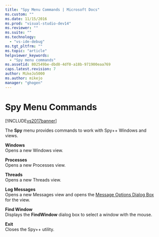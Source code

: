 ```yaml
---
title: "Spy Menu Commands | Microsoft Docs"
ms.custom: ""
ms.date: 11/15/2016
ms.prod: "visual-studio-dev14"
ms.reviewer: ""
ms.suite: ""
ms.technology: 
  - "vs-ide-debug"
ms.tgt_pltfrm: ""
ms.topic: "article"
helpviewer_keywords: 
  - "Spy menu commands"
ms.assetid: 802549be-dbd8-4df0-a18b-971900eaa769
caps.latest.revision: 7
author: MikeJo5000
ms.author: mikejo
manager: "ghogen"
---
```

# Spy Menu Commands
[!INCLUDE[vs2017banner](../includes/vs2017banner.md)]

The **Spy** menu provides commands to work with Spy++ Windows and views.  
  
 **Windows**  
 Opens a new Windows view.  
  
 **Processes**  
 Opens a new Processes view.  
  
 **Threads**  
 Opens a new Threads view.  
  
 **Log Messages**  
 Opens a new Messages view and opens the [Message Options Dialog Box](../debugger/message-options-dialog-box.md) for the view.  
  
 **Find Window**  
 Displays the **FindWindow** dialog box to select a window with the mouse.  
  
 **Exit**  
 Closes the Spy++ utility.



